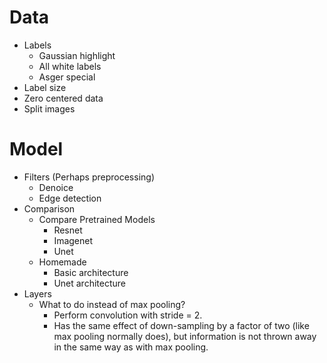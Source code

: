 # Data
- Labels
    - Gaussian highlight
    - All white labels
    - Asger special
- Label size
- Zero centered data
- Split images

# Model
- Filters (Perhaps preprocessing)
    - Denoice
    - Edge detection
- Comparison
    - Compare Pretrained Models
        - Resnet
        - Imagenet
        - Unet
    - Homemade
        - Basic architecture
        - Unet architecture
- Layers
    - What to do instead of max pooling?
        - Perform convolution with stride = 2.
        - Has the same effect of down-sampling by a factor of two (like max pooling normally does), but information is not thrown away in the same way as with max pooling.